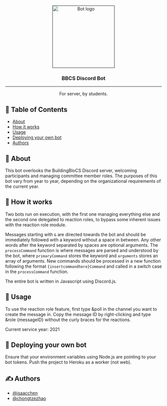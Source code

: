 <p align="center">
  <a href="" rel="noopener">
 <img width=200px height=200px src="https://cdn.discordapp.com/attachments/698842420644937728/802829573833883658/orange_transparent.png" alt="Bot logo"></a>
</p>

<h3 align="center">BBCS Discord Bot</h3>

---

<p align="center"> For server, by students.
    <br> 
</p>

## 📝 Table of Contents

- [About](#about)
- [How it works](#working)
- [Usage](#usage)
- [Deploying your own bot](#deployment)
- [Authors](#authors)

## 🧐 About <a name = "about"></a>

This bot overlooks the BuildingBloCS Discord server, welcoming participants and managing committee member roles. The purposes of this bot vary from year to year, depending on the organizational requirements of the current year.

## 💭 How it works <a name = "working"></a>

Two bots run on execution, with the first one managing everything else and the second one delegated to reaction roles, to bypass some inherent issues with the reaction role module. 

Messages starting with `&` are directed towards the bot and should be immediately followed with a keyword without a space in between. Any other words after the keyword separated by spaces are optional arguments. The `processCommand` function is where messages are parsed and understood by the bot, where `primaryCommand` stores the keyword and `arguments` stores an array of arguments. New commands should be processed in a new function following the format `{insertcommandhere}Command` and called in a switch case in the `processCommand` function.

The entire bot is written in Javascript using Discord.js.

## 🎈 Usage <a name = "usage"></a>

To use the reaction role feature, first type &poll in the channel you want to create the message in. Copy the message ID by right-clicking and type &role {messageID} without the curly braces for the reactions.

Current service year: 2021

## 🚀 Deploying your own bot <a name = "deployment"></a>

Ensure that your environment variables using Node.js are pointing to your bot tokens. Push the project to Heroku as a worker (not web).

## ✍️ Authors <a name = "authors"></a>

- [@isaacchen](https://github.com/Iscaraca)
- [@chongtzezhao](https://github.com/thepoppycat)
